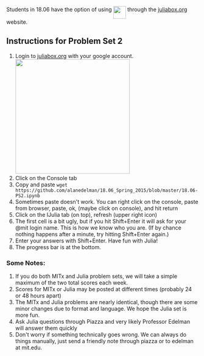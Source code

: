 Students in 18.06 have the option of using <img src="https://camo.githubusercontent.com/e1ae5c7f6fe275a50134d5889a68f0acdd09ada8/687474703a2f2f6a756c69616c616e672e6f72672f696d616765732f6c6f676f5f68697265732e706e67" width="33" align=top> through the  [juliabox.org](https://juliabox.org) website.

## Instructions for Problem Set 2 


1. Login to [juliabox.org](https://juliabox.org) with your google account. <br> <img  src="http://www.exegetic.biz/blog/wp-content/uploads/2015/08/julia-juliabox.jpg" width="300" >
2. Click on the Console tab
3. Copy and paste `wget https://github.com/alanedelman/18.06_Spring_2015/blob/master/18.06-PS2.ipynb`
4. Sometimes paste doesn't work.  You can right click on the console, paste from browser, paste, ok, (maybe click on console), and hit return
4. Click on the IJulia tab (on top), refresh (upper right icon)
5. The first cell is a bit ugly, but if you hit Shift+Enter it will ask for your @mit login name.  This is how we know who you are.  (If by chance nothing happens after a minute, try hitting Shift+Enter again.)
6. Enter your answers with Shift+Enter.  Have fun with Julia!
7. The progress bar is at the bottom.

### Some Notes:

1. If you do both MITx and Julia problem sets, we will take a simple maximum of the two total scores each week. 
2. Scores for MITx or Julia may be posted at different times (probably 24 or 48 hours apart)
3. The MITx and Julia problems are nearly identical, though there are some minor changes due to format and language.  We hope the Julia set is more fun.
4. Ask Julia questions through Piazza and very likely Professor Edelman will answer them quickly
6. Don't worry if something technically goes wrong.  We can always do things manually, just send  a friendly note through piazza or to edelman at mit.edu.
